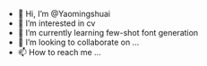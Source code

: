 - 👋 Hi, I’m @Yaomingshuai
- 👀 I’m interested in cv
- 🌱 I’m currently learning few-shot font generation
- 💞️ I’m looking to collaborate on ...
- 📫 How to reach me ...

<!---
Yaomingshuai/Yaomingshuai is a ✨ special ✨ repository because its `README.md` (this file) appears on your GitHub profile.
You can click the Preview link to take a look at your changes.
--->
